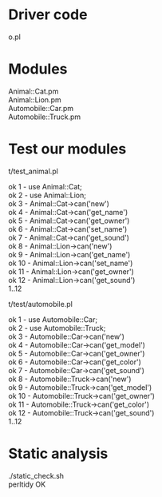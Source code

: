 # Driver code

o.pl

# Modules

Animal::Cat.pm  
Animal::Lion.pm  
Automobile::Car.pm  
Automobile::Truck.pm  



# Test our modules  

t/test_animal.pl  



ok 1 - use Animal::Cat;  
ok 2 - use Animal::Lion;  
ok 3 - Animal::Cat->can('new')  
ok 4 - Animal::Cat->can('get_name')  
ok 5 - Animal::Cat->can('get_owner')  
ok 6 - Animal::Cat->can('set_name')  
ok 7 - Animal::Cat->can('get_sound')  
ok 8 - Animal::Lion->can('new')  
ok 9 - Animal::Lion->can('get_name')  
ok 10 - Animal::Lion->can('set_name')  
ok 11 - Animal::Lion->can('get_owner')  
ok 12 - Animal::Lion->can('get_sound')  
1..12  

t/test/automobile.pl  

ok 1 - use Automobile::Car;  
ok 2 - use Automobile::Truck;  
ok 3 - Automobile::Car->can('new')  
ok 4 - Automobile::Car->can('get_model')  
ok 5 - Automobile::Car->can('get_owner')  
ok 6 - Automobile::Car->can('get_color')  
ok 7 - Automobile::Car->can('get_sound')  
ok 8 - Automobile::Truck->can('new')  
ok 9 - Automobile::Truck->can('get_model')  
ok 10 - Automobile::Truck->can('get_owner')  
ok 11 - Automobile::Truck->can('get_color')  
ok 12 - Automobile::Truck->can('get_sound')  
1..12  

# Static analysis  

./static_check.sh  
perltidy OK  


